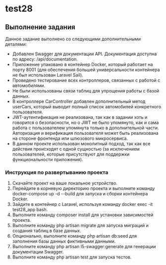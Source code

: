 # test28
## Выполнение задания
Данное задание выполнено со следующими дополнительными деталями:

* Добавлен Swagger для документации API. Документация доступна по адресу: /api/documentation.
* Приложение упаковано в контейнер Docker, который работает на порту 8001 (для обеспечения большей универсальности контейнера не был использован Laravel Sail).
* Проведено тестирование всех контроллеров, связанных с работой с автомобилями.
* Не были использованы связи таблиц для упрощения работы с базой данных.
* В контроллере CarController добавлен дополнительный метод userCars, который выводит полный список автомобилей конкретного пользователя.
* JWT-аутентификация не реализована, так как в задании хоть и говорится о безопасности, но о JWT не было упомянуто, как и сама работа с пользователем упомянута только в дополнительной части. Авторизация и верификация пользователя может быть реализована на стороне фронтенда или шлюзового микросервиса.
* В данном проекте использован монолитный подход, так как все действия происходят с одной сущностью (за исключением пользователей, которые присутствуют для поддержки функциональности приложения).

### Инструкция по развертыванию проекта
1. Скачайте проект на ваше локальное устройство.
2. Перейдите в корневую директорию проекта и выполните команду docker-compose up -d --build для запуска и сборки контейнера Docker.
3. Зайдите в контейнер с Laravel, используя команду docker exec -it test28_app bash.
4. Выполните команду composer install для установки зависимостей проекта.
5. Выполните команду php artisan migrate для запуска миграций и создания таблиц в базе данных.
6. Опционально, выполните команду php artisan db:seed для заполнения базы данных фиктивными данными.
7. Выполните команду php artisan l5-swagger:generate для генерации документации Swagger.
8. Выполните команду php artisan test для запуска тестов.
